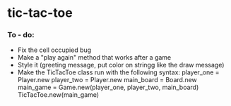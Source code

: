 # tic-tac-toe

### To - do: 
* Fix the cell occupied bug
* Make a "play again" method that works after a game
* Style it (greeting message, put color on stringg like the draw message)
* Make the TicTacToe class run with the following syntax: 
    player_one = Player.new
    player_two = Player.new
    main_board = Board.new
    main_game = Game.new(player_one, player_two, main_board) 
    TicTacToe.new(main_game)
